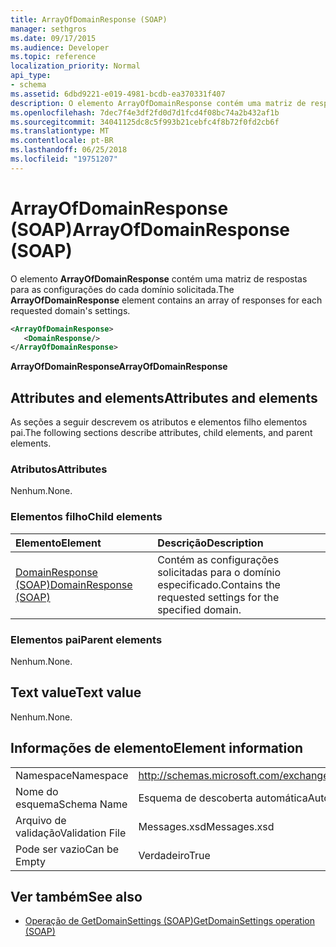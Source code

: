 ```yaml
---
title: ArrayOfDomainResponse (SOAP)
manager: sethgros
ms.date: 09/17/2015
ms.audience: Developer
ms.topic: reference
localization_priority: Normal
api_type:
- schema
ms.assetid: 6dbd9221-e019-4981-bcdb-ea370331f407
description: O elemento ArrayOfDomainResponse contém uma matriz de respostas para as configurações do cada domínio solicitada.
ms.openlocfilehash: 7dec7f4e3df2fd0d7d1fcd4f08bc74a2b432af1b
ms.sourcegitcommit: 34041125dc8c5f993b21cebfc4f8b72f0fd2cb6f
ms.translationtype: MT
ms.contentlocale: pt-BR
ms.lasthandoff: 06/25/2018
ms.locfileid: "19751207"
---
```

# <a name="arrayofdomainresponse-soap"></a><span data-ttu-id="301e3-103">ArrayOfDomainResponse (SOAP)</span><span class="sxs-lookup"><span data-stu-id="301e3-103">ArrayOfDomainResponse (SOAP)</span></span>

<span data-ttu-id="301e3-104">O elemento **ArrayOfDomainResponse** contém uma matriz de respostas para as configurações do cada domínio solicitada.</span><span class="sxs-lookup"><span data-stu-id="301e3-104">The **ArrayOfDomainResponse** element contains an array of responses for each requested domain's settings.</span></span> 
  
```XML
<ArrayOfDomainResponse>
   <DomainResponse/>
</ArrayOfDomainResponse>
```

 <span data-ttu-id="301e3-105">**ArrayOfDomainResponse**</span><span class="sxs-lookup"><span data-stu-id="301e3-105">**ArrayOfDomainResponse**</span></span>
## <a name="attributes-and-elements"></a><span data-ttu-id="301e3-106">Attributes and elements</span><span class="sxs-lookup"><span data-stu-id="301e3-106">Attributes and elements</span></span>

<span data-ttu-id="301e3-107">As seções a seguir descrevem os atributos e elementos filho elementos pai.</span><span class="sxs-lookup"><span data-stu-id="301e3-107">The following sections describe attributes, child elements, and parent elements.</span></span>
  
### <a name="attributes"></a><span data-ttu-id="301e3-108">Atributos</span><span class="sxs-lookup"><span data-stu-id="301e3-108">Attributes</span></span>

<span data-ttu-id="301e3-109">Nenhum.</span><span class="sxs-lookup"><span data-stu-id="301e3-109">None.</span></span>
  
### <a name="child-elements"></a><span data-ttu-id="301e3-110">Elementos filho</span><span class="sxs-lookup"><span data-stu-id="301e3-110">Child elements</span></span>

|<span data-ttu-id="301e3-111">**Elemento**</span><span class="sxs-lookup"><span data-stu-id="301e3-111">**Element**</span></span>|<span data-ttu-id="301e3-112">**Descrição**</span><span class="sxs-lookup"><span data-stu-id="301e3-112">**Description**</span></span>|
|:-----|:-----|
|[<span data-ttu-id="301e3-113">DomainResponse (SOAP)</span><span class="sxs-lookup"><span data-stu-id="301e3-113">DomainResponse (SOAP)</span></span>](domainresponse-soap.md) <br/> |<span data-ttu-id="301e3-114">Contém as configurações solicitadas para o domínio especificado.</span><span class="sxs-lookup"><span data-stu-id="301e3-114">Contains the requested settings for the specified domain.</span></span>  <br/> |
   
### <a name="parent-elements"></a><span data-ttu-id="301e3-115">Elementos pai</span><span class="sxs-lookup"><span data-stu-id="301e3-115">Parent elements</span></span>

<span data-ttu-id="301e3-116">Nenhum.</span><span class="sxs-lookup"><span data-stu-id="301e3-116">None.</span></span>
  
## <a name="text-value"></a><span data-ttu-id="301e3-117">Text value</span><span class="sxs-lookup"><span data-stu-id="301e3-117">Text value</span></span>

<span data-ttu-id="301e3-118">Nenhum.</span><span class="sxs-lookup"><span data-stu-id="301e3-118">None.</span></span>
  
## <a name="element-information"></a><span data-ttu-id="301e3-119">Informações de elemento</span><span class="sxs-lookup"><span data-stu-id="301e3-119">Element information</span></span>

|||
|:-----|:-----|
|<span data-ttu-id="301e3-120">Namespace</span><span class="sxs-lookup"><span data-stu-id="301e3-120">Namespace</span></span>  <br/> |http://schemas.microsoft.com/exchange/2010/Autodiscover  <br/> |
|<span data-ttu-id="301e3-121">Nome do esquema</span><span class="sxs-lookup"><span data-stu-id="301e3-121">Schema Name</span></span>  <br/> |<span data-ttu-id="301e3-122">Esquema de descoberta automática</span><span class="sxs-lookup"><span data-stu-id="301e3-122">Autodiscover schema</span></span>  <br/> |
|<span data-ttu-id="301e3-123">Arquivo de validação</span><span class="sxs-lookup"><span data-stu-id="301e3-123">Validation File</span></span>  <br/> |<span data-ttu-id="301e3-124">Messages.xsd</span><span class="sxs-lookup"><span data-stu-id="301e3-124">Messages.xsd</span></span>  <br/> |
|<span data-ttu-id="301e3-125">Pode ser vazio</span><span class="sxs-lookup"><span data-stu-id="301e3-125">Can be Empty</span></span>  <br/> |<span data-ttu-id="301e3-126">Verdadeiro</span><span class="sxs-lookup"><span data-stu-id="301e3-126">True</span></span>  <br/> |
   
## <a name="see-also"></a><span data-ttu-id="301e3-127">Ver também</span><span class="sxs-lookup"><span data-stu-id="301e3-127">See also</span></span>

- [<span data-ttu-id="301e3-128">Operação de GetDomainSettings (SOAP)</span><span class="sxs-lookup"><span data-stu-id="301e3-128">GetDomainSettings operation (SOAP)</span></span>](getdomainsettings-operation-soap.md)

